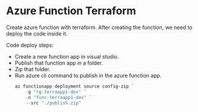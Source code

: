 # Azure Function Terraform

Create azure function with terraform. After creating the function, we need to deploy the code inside it.

Code deploy steps:

- Create a new function app in visual studio.
- Publish that function app in a folder.
- Zip that folder.
- Run azure cli command to publish in the azure function app.
  ```powershell
  az functionapp deployment source config-zip `
      -g "rg-terraapp1-dev" `
      -n "func-terraapp1-dev" `
      --src "./publish.zip"
  ```
